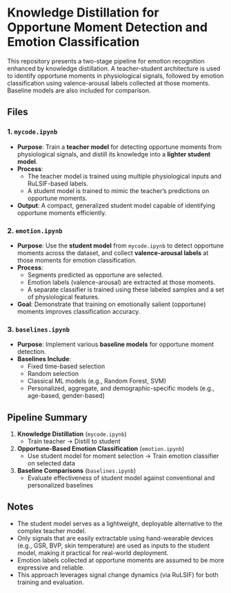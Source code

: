# Knowledge Distillation for Opportune Moment Detection and Emotion Classification

This repository presents a two-stage pipeline for emotion recognition enhanced by knowledge distillation. A teacher-student architecture is used to identify opportune moments in physiological signals, followed by emotion classification using valence-arousal labels collected at those moments. Baseline models are also included for comparison.

## Files

### 1. `mycode.ipynb`
- **Purpose**: Train a **teacher model** for detecting opportune moments from physiological signals, and distill its knowledge into a **lighter student model**.
- **Process**:
  - The teacher model is trained using multiple physiological inputs and RuLSIF-based labels.
  - A student model is trained to mimic the teacher’s predictions on opportune moments.
- **Output**: A compact, generalized student model capable of identifying opportune moments efficiently.

### 2. `emotion.ipynb`
- **Purpose**: Use the **student model** from `mycode.ipynb` to detect opportune moments across the dataset, and collect **valence-arousal labels** at those moments for emotion classification.
- **Process**:
  - Segments predicted as opportune are selected.
  - Emotion labels (valence-arousal) are extracted at those moments.
  - A separate classifier is trained using these labeled samples and a set of physiological features.
- **Goal**: Demonstrate that training on emotionally salient (opportune) moments improves classification accuracy.

### 3. `baselines.ipynb`
- **Purpose**: Implement various **baseline models** for opportune moment detection.
- **Baselines Include**:
  - Fixed time-based selection
  - Random selection
  - Classical ML models (e.g., Random Forest, SVM)
  - Personalized, aggregate, and demographic-specific models (e.g., age-based, gender-based)

## Pipeline Summary

1. **Knowledge Distillation** (`mycode.ipynb`)
   - Train teacher → Distill to student
2. **Opportune-Based Emotion Classification** (`emotion.ipynb`)
   - Use student model for moment selection → Train emotion classifier on selected data
3. **Baseline Comparisons** (`baselines.ipynb`)
   - Evaluate effectiveness of student model against conventional and personalized baselines

## Notes

- The student model serves as a lightweight, deployable alternative to the complex teacher model.
- Only signals that are easily extractable using hand-wearable devices (e.g., GSR, BVP, skin temperature) are used as inputs to the student model, making it practical for real-world deployment.
- Emotion labels collected at opportune moments are assumed to be more expressive and reliable.
- This approach leverages signal change dynamics (via RuLSIF) for both training and evaluation.

